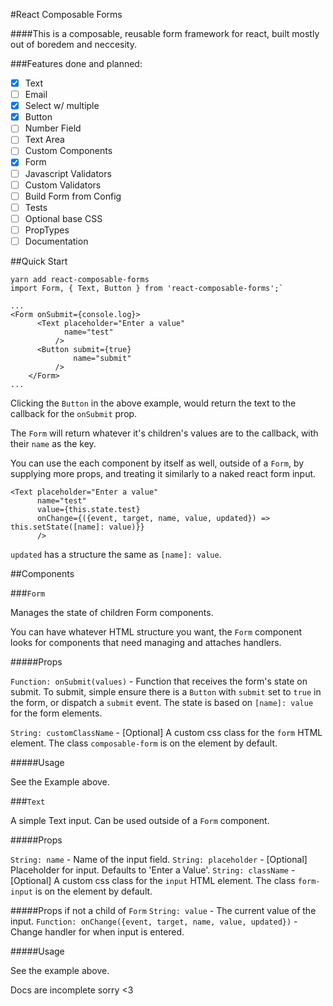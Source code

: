 #React Composable Forms

####This is a composable, reusable form framework for react, built mostly out of boredem and neccesity.

###Features done and planned:

- [x] Text
- [ ] Email
- [x] Select w/ multiple
- [x] Button
- [ ] Number Field
- [ ] Text Area
- [ ] Custom Components
- [x] Form
- [ ] Javascript Validators
- [ ] Custom Validators
- [ ] Build Form from Config
- [ ] Tests
- [ ] Optional base CSS
- [ ] PropTypes
- [ ] Documentation

##Quick Start

``` ecmascript 6
yarn add react-composable-forms
import Form, { Text, Button } from 'react-composable-forms';`

...
<Form onSubmit={console.log}>
      <Text placeholder="Enter a value"
            name="test"
          />
      <Button submit={true} 
              name="submit"
          />
    </Form>
...
```

Clicking the `Button` in the above example, would return the text to the callback for the `onSubmit` prop.

The `Form` will return whatever it's children's values are to the callback, with their `name` as the key.

You can use the each component by itself as well, outside of a `Form`, by supplying more props, and treating it similarly to a naked react form input.

``` ecmascript 6
<Text placeholder="Enter a value"
      name="test"
      value={this.state.test}
      onChange={({event, target, name, value, updated}) => this.setState([name]: value)}}
      />
``` 

`updated` has a structure the same as `[name]: value`.

##Components

###`Form`

Manages the state of children Form components. 

You can have whatever HTML structure you want, the `Form` component looks for components that need managing and attaches handlers.

#####Props

`Function: onSubmit(values)` - Function that receives the form's state on submit. To submit, simple ensure there is a 
`Button` with `submit` set to `true` in the form, or dispatch a `submit` event. The state is based on `[name]: value` for the form elements.

`String: customClassName` - [Optional] A custom css class for the `form` HTML element. The class `composable-form` is on the element by default.

#####Usage

See the Example above.

###`Text`

A simple Text input. Can be used outside of a `Form` component.

#####Props

`String: name` - Name of the input field.
`String: placeholder` - [Optional] Placeholder for input. Defaults to 'Enter a Value'.
`String: className` - [Optional] A custom css class for the `input` HTML element. The class `form-input` is on the element by default.

#####Props if not a child of `Form`
`String: value` - The current value of the input.
`Function: onChange({event, target, name, value, updated})` - Change handler for when input is entered.

#####Usage

See the example above.

Docs are incomplete sorry <3

